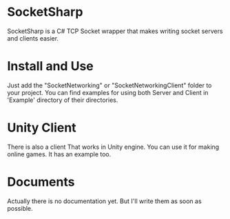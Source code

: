 #  SocketSharp
SocketSharp is a C# TCP Socket wrapper that makes writing socket servers and clients easier.
# Install and Use
Just add the "SocketNetworking" or "SocketNetworkingClient" folder to your project. You can find examples for using both Server and Client in 'Example' directory of their directories.
# Unity Client
There is also a client That works in Unity engine. You can use it for making online games. It has an example too.
# Documents
Actually there is no documentation yet. But I'll write them as soon as possible.
